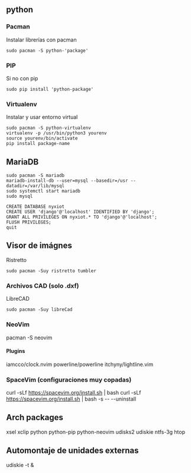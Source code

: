 ## python
### Pacman
Instalar librerías con pacman
```
sudo pacman -S python-'package'
```
### PIP
Si no con pip
```
sudo pip install 'python-package'
```
### Virtualenv
Instalar y usar entorno virtual
```
sudo pacman -S python-virtualenv
virtualenv -p /usr/bin/python3 yourenv
source yourenv/bin/activate
pip install package-name
```
## MariaDB
```
sudo pacman -S mariadb
mariadb-install-db --user=mysql --basedir=/usr --datadir=/var/lib/mysql
sudo systemctl start mariadb
sudo mysql
```
```
CREATE DATABASE nyxiot
CREATE USER 'django'@'localhost' IDENTIFIED BY 'django';
GRANT ALL PRIVILEGES ON nyxiot.* TO 'django'@'localhost';
FLUSH PRIVILEGES;
quit
```

## Visor de imágnes
Ristretto
```
sudo pacman -Suy ristretto tumbler
```

### Archivos CAD (solo .dxf)
LibreCAD
```
sudo pacman -Suy libreCad
```
### NeoVim
pacman -S neovim
#### Plugins
iamcco/clock.nvim
powerline/powerline
itchyny/lightline.vim


### SpaceVim (configuraciones muy copadas)
curl -sLf https://spacevim.org/install.sh | bash
curl -sLf https://spacevim.org/install.sh | bash -s -- --uninstall

## Arch packages
xsel xclip python python-pip python-neovim udisks2 udiskie ntfs-3g htop

## Automontaje de unidades externas
udiskie -t & 

